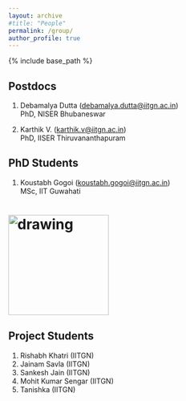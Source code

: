 ```yaml
---
layout: archive
#title: "People"
permalink: /group/
author_profile: true
---
```


{% include base_path %}

## Postdocs

1. Debamalya Dutta (debamalya.dutta@iitgn.ac.in) <br/>
   PhD, NISER Bhubaneswar

2. Karthik V. (karthik.v@iitgn.ac.in) <br/>
   PhD, IISER Thiruvananthapuram


## PhD Students

1. Koustabh Gogoi (koustabh.gogoi@iitgn.ac.in) <br/>
   MSc, IIT Guwahati

<!-- 1. Ph.D. Michal Zimmerman (michal.zimmerman@mail.huji.ac.il) -->

#    <img src="/images/Michal.jpg" alt="drawing" width="200"/>


## Project Students

1. Rishabh Khatri (IITGN) <br/>
2. Jainam Savla (IITGN) <br/>
3. Sankesh Jain (IITGN) <br/>
4. Mohit Kumar Sengar (IITGN) <br/>
5. Tanishka (IITGN) <br/>



